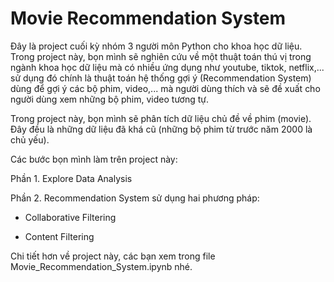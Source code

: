 #  Movie Recommendation System

Đây là project cuối kỳ nhóm 3 người môn Python cho khoa học dữ liệu. Trong project này, bọn mình sẽ nghiên cứu về một thuật toán thú vị trong ngành khoa học dữ liệu mà có nhiều ứng dụng như youtube, tiktok, netflix,... sử dụng đó chính là thuật toán hệ thống gợi ý (Recommendation System) dùng để gợi ý các bộ phim, video,... mà người dùng thích và sẽ đề xuất cho người dùng xem những bộ phim, video tương tự.

Trong project này, bọn mình sẽ phân tích dữ liệu chủ đề về phim (movie). Đây đều là những dữ liệu đã khá cũ (những bộ phim từ trước năm 2000 là chủ yếu).

Các bước bọn mình làm trên project này:

   Phần 1. Explore Data Analysis

   Phần 2. Recommendation System sử dụng hai phương pháp: 

   -  Collaborative Filtering

   -  Content Filtering

Chi tiết hơn về project này, các bạn xem trong file Movie_Recommendation_System.ipynb nhé.
